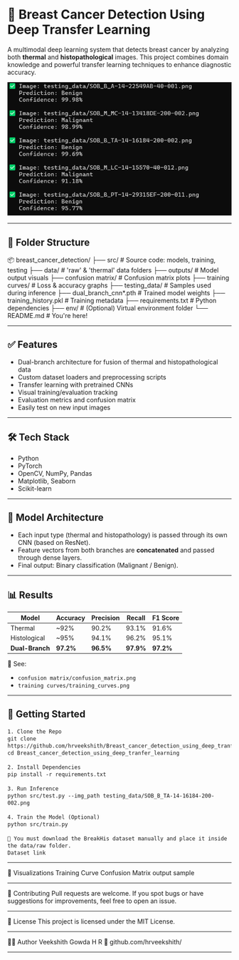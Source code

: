 # 🧠 Breast Cancer Detection Using Deep Transfer Learning

A multimodal deep learning system that detects breast cancer by analyzing both **thermal** and **histopathological** images. This project combines domain knowledge and powerful transfer learning techniques to enhance diagnostic accuracy.

![Dual Branch Model Output](outputs/output.png)

---

## 📁 Folder Structure

📦 breast_cancer_detection/
├── src/ # Source code: models, training, testing
├── data/ # 'raw' & 'thermal' data folders
├── outputs/ # Model output visuals
├── confusion matrix/ # Confusion matrix plots
├── training curves/ # Loss & accuracy graphs
├── testing_data/ # Samples used during inference
├── dual_branch_cnn*.pth # Trained model weights
├── training_history.pkl # Training metadata
├── requirements.txt # Python dependencies
├── env/ # (Optional) Virtual environment folder
└── README.md # You're here!

---

## ✅ Features

- Dual-branch architecture for fusion of thermal and histopathological data
- Custom dataset loaders and preprocessing scripts
- Transfer learning with pretrained CNNs
- Visual training/evaluation tracking
- Evaluation metrics and confusion matrix
- Easily test on new input images

---

## 🛠️ Tech Stack

- Python
- PyTorch
- OpenCV, NumPy, Pandas
- Matplotlib, Seaborn
- Scikit-learn

---

## 🧠 Model Architecture

- Each input type (thermal and histopathology) is passed through its own CNN (based on ResNet).
- Feature vectors from both branches are **concatenated** and passed through dense layers.
- Final output: Binary classification (Malignant / Benign).

---

## 📊 Results

| Model         | Accuracy | Precision | Recall | F1 Score |
|---------------|----------|-----------|--------|----------|
| Thermal       | ~92%     | 90.2%     | 93.1%  | 91.6%    |
| Histological  | ~95%     | 94.1%     | 96.2%  | 95.1%    |
| **Dual-Branch** | **97.2%** | **96.5%** | **97.9%** | **97.2%** |

📌 See:
- `confusion matrix/confusion_matrix.png`
- `training curves/training_curves.png`

---

## 🚀 Getting Started
```
1. Clone the Repo
git clone https://github.com/hrveekshith/Breast_cancer_detection_using_deep_tranfer_learning.git
cd Breast_cancer_detection_using_deep_tranfer_learning

2. Install Dependencies
pip install -r requirements.txt

3. Run Inference
python src/test.py --img_path testing_data/SOB_B_TA-14-16184-200-002.png

4. Train the Model (Optional)
python src/train.py

🔔 You must download the BreakHis dataset manually and place it inside the data/raw folder.
Dataset link
```

---

📌 Visualizations
Training Curve
Confusion Matrix
output sample

---

🤝 Contributing
Pull requests are welcome. If you spot bugs or have suggestions for improvements, feel free to open an issue.

---

📄 License
This project is licensed under the MIT License.

---

🙋‍♂️ Author
Veekshith Gowda H R
🔗 github.com/hrveekshith/

---
